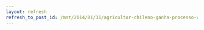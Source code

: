 ```yaml
---
layout: refresh
refresh_to_post_id: /mst/2014/01/31/agricultor-chileno-ganha-processo-contra-monsanto
---
```

